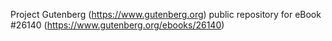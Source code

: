 Project Gutenberg (https://www.gutenberg.org) public repository for eBook #26140 (https://www.gutenberg.org/ebooks/26140)
